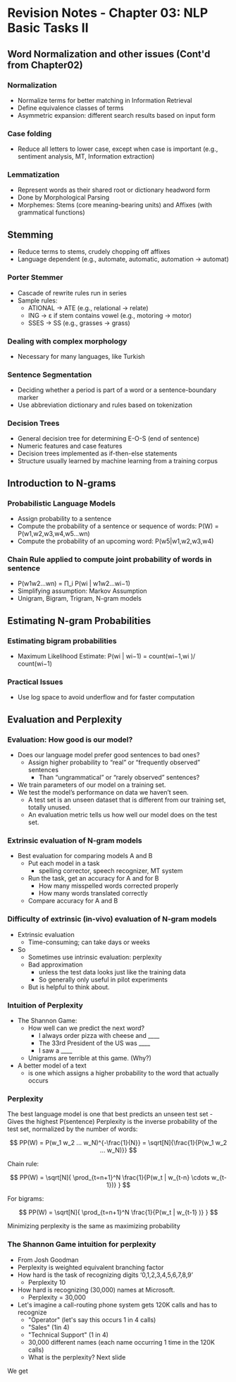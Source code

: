 # Revision Notes - Chapter 03: NLP Basic Tasks II

## Word Normalization and other issues (Cont'd from Chapter02)

### Normalization
- Normalize terms for better matching in Information Retrieval
- Define equivalence classes of terms
- Asymmetric expansion: different search results based on input form

### Case folding
- Reduce all letters to lower case, except when case is important (e.g., sentiment analysis, MT, Information extraction)

### Lemmatization
- Represent words as their shared root or dictionary headword form
- Done by Morphological Parsing
- Morphemes: Stems (core meaning-bearing units) and Affixes (with grammatical functions)

## Stemming
- Reduce terms to stems, crudely chopping off affixes
- Language dependent (e.g., automate, automatic, automation → automat)

### Porter Stemmer
- Cascade of rewrite rules run in series
- Sample rules:
  - ATIONAL $\rightarrow$ ATE (e.g., relational $\rightarrow$ relate)
  - ING $\rightarrow$ ε if stem contains vowel (e.g., motoring $\rightarrow$ motor)
  - SSES $\rightarrow$ SS (e.g., grasses $\rightarrow$ grass)

### Dealing with complex morphology
- Necessary for many languages, like Turkish

### Sentence Segmentation
- Deciding whether a period is part of a word or a sentence-boundary marker
- Use abbreviation dictionary and rules based on tokenization

### Decision Trees
- General decision tree for determining E-O-S (end of sentence)
- Numeric features and case features
- Decision trees implemented as if-then-else statements
- Structure usually learned by machine learning from a training corpus

## Introduction to N-grams

### Probabilistic Language Models
- Assign probability to a sentence
- Compute the probability of a sentence or sequence of words: P(W) = P(w1,w2,w3,w4,w5…wn)
- Compute the probability of an upcoming word: P(w5|w1,w2,w3,w4)

### Chain Rule applied to compute joint probability of words in sentence
- P(w1w2…wn) = Π_i P(wi | w1w2…wi−1)
- Simplifying assumption: Markov Assumption
- Unigram, Bigram, Trigram, N-gram models

## Estimating N-gram Probabilities

### Estimating bigram probabilities
- Maximum Likelihood Estimate: P(wi | wi−1) = count(wi−1,wi )/ count(wi−1)

### Practical Issues
- Use log space to avoid underflow and for faster computation

## Evaluation and Perplexity

### Evaluation: How good is our model?
- Does our language model prefer good sentences to bad ones?
    - Assign higher probability to “real” or “frequently observed” sentences
        - Than “ungrammatical” or “rarely observed” sentences?
- We train parameters of our model on a training set.
- We test the model’s performance on data we haven’t seen.
    - A test set is an unseen dataset that is different from our training set, totally unused.
    - An evaluation metric tells us how well our model does on the test set.

### Extrinsic evaluation of N-gram models
- Best evaluation for comparing models A and B
    - Put each model in a task
        - spelling corrector, speech recognizer, MT system
    - Run the task, get an accuracy for A and for B
        - How many misspelled words corrected properly
        - How many words translated correctly
    - Compare accuracy for A and B

### Difficulty of extrinsic (in-vivo) evaluation of N-gram models
- Extrinsic evaluation
    - Time-consuming; can take days or weeks
- So
    - Sometimes use intrinsic evaluation: perplexity
    - Bad approximation
        - unless the test data looks just like the training data
        - So generally only useful in pilot experiments
    - But is helpful to think about.

### Intuition of Perplexity
- The Shannon Game:
    - How well can we predict the next word?
        - I always order pizza with cheese and ____
        - The 33rd President of the US was ____
        - I saw a ____
    - Unigrams are terrible at this game. (Why?)
- A better model of a text
    - is one which assigns a higher probability to the word that actually occurs

### Perplexity

The best language model is one that best predicts an unseen test set
    - Gives the highest P(sentence)
Perplexity is the inverse probability of the test set, normalized by the number of words:

$$ PP(W) = P(w_1 w_2 ... w_N)^{-\frac{1}{N}} = \sqrt[N]{\frac{1}{P(w_1 w_2 ... w_N)}} $$

Chain rule: 

$$ PP(W) = \sqrt[N]{ \prod_{t=n+1}^N \frac{1}{P(w_t | w_{t-n} \cdots w_{t-1})} } $$

For bigrams: 

$$ PP(W) = \sqrt[N]{ \prod_{t=n+1}^N \frac{1}{P(w_t | w_{t-1} )} } $$

Minimizing perplexity is the same as maximizing probability

### The Shannon Game intuition for perplexity
- From Josh Goodman
- Perplexity is weighted equivalent branching factor
- How hard is the task of recognizing digits ‘0,1,2,3,4,5,6,7,8,9’
    - Perplexity 10
- How hard is recognizing (30,000) names at Microsoft.
    - Perplexity = 30,000
- Let's imagine a call-routing phone system gets 120K calls and has to recognize
    - "Operator" (let's say this occurs 1 in 4 calls)
    - "Sales" (1in 4)
    - "Technical Support" (1 in 4)
    - 30,000 different names (each name occurring 1 time in the 120K calls)
    - What is the perplexity? Next slide

We get

